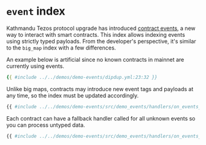 # `event` index

Kathmandu Tezos protocol upgrade has introduced [contract events](https://tezos.gitlab.io/alpha/event.html), a new way to interact with smart contracts. This index allows indexing events using strictly typed payloads. From the developer's perspective, it's similar to the `big_map` index with a few differences.

An example below is artificial since no known contracts in mainnet are currently using events.

```yaml
{{ #include ../../demos/demo-events/dipdup.yml:23:32 }}
```

Unlike big maps, contracts may introduce new event tags and payloads at any time, so the index must be updated accordingly.

```python
{{ #include ../../demos/demo-events/src/demo_events/handlers/on_events_xrate.py:7: }}
```

Each contract can have a fallback handler called for all unknown events so you can process untyped data.

```python
{{ #include ../../demos/demo-events/src/demo_events/handlers/on_events_unknown.py:6: }}
```
